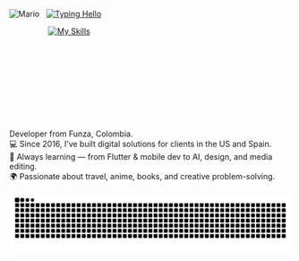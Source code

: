 <!-- Row: [ Mario | Column( Hello, Skills ) ] -->
<p>
  <!-- Mario on the left -->
  <img
    src="https://user-images.githubusercontent.com/74038190/225813708-98b745f2-7d22-48cf-9150-083f1b00d6c9.gif"
    height="200"
    align="left"
    alt="Mario"
  />

  <!-- a little gap -->


  <!-- Column: Hello on top -->
  &nbsp;&nbsp;
  <a href="https://git.io/typing-svg">
    <img
      src="https://readme-typing-svg.herokuapp.com?font=Fira+Code&duration=2000&pause=500&color=FF7F02&width=380&lines=-+Hello;I'm+Camilo"
      alt="Typing Hello"
    />
  </a>
  <br/>

  <!-- Column: Skills below -->
  &nbsp;&nbsp;&nbsp;
  <a href="https://skillicons.dev">
    <img
      src="https://skillicons.dev/icons?i=dart,flutter,kotlin,swift,aws,figma&perline=3"
      alt="My Skills"
    />
  </a>
</p>

<!-- Clear the wrap so later content doesn't flow beside Mario -->
<br clear="both"/>


Developer from Funza, Colombia.  
💻 Since 2016, I’ve built digital solutions for clients in the US and Spain.  
🌱 Always learning — from Flutter & mobile dev to AI, design, and media editing.  
🌍 Passionate about travel, anime, books, and creative problem-solving.  

<!--Snake-->
![Snake animation](https://github.com/Daditoidk/Daditoidk/blob/output/github-contribution-grid-snake.svg)
